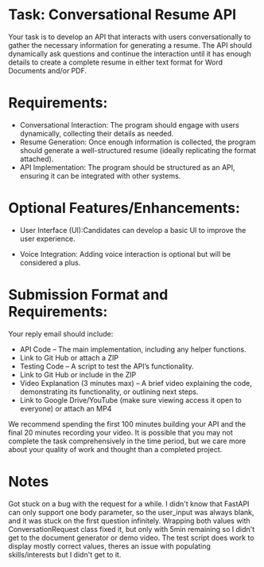 # Task: Conversational Resume API

Your task is to develop an API that interacts with users conversationally to gather the necessary information for generating a resume. The API should dynamically ask questions and continue the interaction until it has enough details to create a complete resume in either text format for Word Documents and/or PDF.

# Requirements:

- Conversational Interaction: The program should engage with users dynamically, collecting their details as needed.
- Resume Generation: Once enough information is collected, the program should generate a well-structured resume (ideally replicating the format attached).
- API Implementation: The program should be structured as an API, ensuring it can be integrated with other systems.

# Optional Features/Enhancements:

- User Interface (UI):Candidates can develop a basic UI to improve the user experience.

- Voice Integration: Adding voice interaction is optional but will be considered a plus.

# Submission Format and Requirements:

Your reply email should include:

- API Code – The main implementation, including any helper functions.
- Link to Git Hub or attach a ZIP
- Testing Code – A script to test the API’s functionality.
- Link to Git Hub or include in the ZIP
- Video Explanation (3 minutes max) – A brief video explaining the code, demonstrating its functionality, or outlining next steps.
- Link to Google Drive/YouTube (make sure viewing access it open to everyone) or attach an MP4

We recommend spending the first 100 minutes building your API and the final 20 minutes recording your video. It is possible that you may not complete the task comprehensively in the time period, but we care more about your quality of work and thought than a completed project.

# Notes

Got stuck on a bug with the request for a while. I didn't know that FastAPI can only support one body parameter, so the user_input was always blank, and it was stuck on the first question infinitely. Wrapping both values with ConversationRequest class fixed it, but only with 5min remaining so I didn't get to the document generator or demo video. The test script does work to display mostly correct values, theres an issue with populating skills/interests but I didn't get to it.
